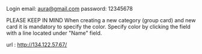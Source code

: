 Login
email: aura@gmail.com
password: 12345678

PLEASE KEEP IN MIND
When creating a new category (group card) and new card it is mandatory to specify the color. 
Specify color by clicking the field with a line located under "Name" field.

url : http://134.122.57.67/
